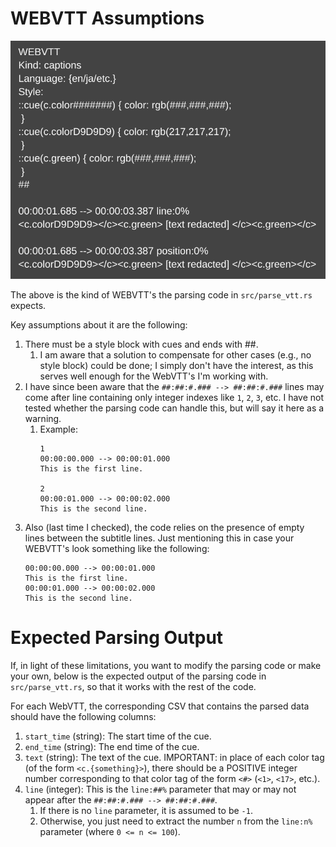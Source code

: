 <h1>WEBVTT Assumptions</h1>

![WebVTT example](webvtt_example.png "WebVTT example")

The above is the kind of WEBVTT's the parsing code in `src/parse_vtt.rs` expects.

Key assumptions about it are the following:
1. There must be a style block with cues and ends with ##.
   1. I am aware that a solution to compensate for other cases (e.g., no style block) could be done; I simply don't have the interest, as this serves well enough for the WebVTT's I'm working with.
2. I have since been aware that the `##:##:#.### --> ##:##:#.###` lines may come after line containing only integer indexes like `1`, `2`, `3`, etc. I have not tested whether the parsing code can handle this, but will say it here as a warning.
   1. Example: 
      ```
      1
      00:00:00.000 --> 00:00:01.000
      This is the first line.
      
      2
      00:00:01.000 --> 00:00:02.000
      This is the second line.
      ```
3. Also (last time I checked), the code relies on the presence of empty lines between the subtitle lines. Just mentioning this in case your WEBVTT's look something like the following:
    ```
    00:00:00.000 --> 00:00:01.000
    This is the first line.
    00:00:01.000 --> 00:00:02.000
    This is the second line.
    ```

<h1>Expected Parsing Output</h1>

If, in light of these limitations, you want to modify the parsing code or make your own, below is the expected output of the parsing code in `src/parse_vtt.rs`,
so that it works with the rest of the code.

For each WebVTT, the corresponding CSV that contains the parsed data should have the following columns:
1. `start_time` (string): The start time of the cue.
2. `end_time` (string): The end time of the cue.
3. `text` (string): The text of the cue. IMPORTANT: in place of each color tag (of the form `<c.{something}>`), 
there should be a POSITIVE integer number corresponding to that color tag of the form `<#>` (`<1>`, `<17>`, etc.).
4. `line` (integer): This is the `line:##%` parameter that may or may not appear after the `##:##:#.### --> ##:##:#.###`.
   1. If there is no `line` parameter, it is assumed to be `-1`.
   2. Otherwise, you just need to extract the number `n` from the `line:n%` parameter (where `0 <= n <= 100`).